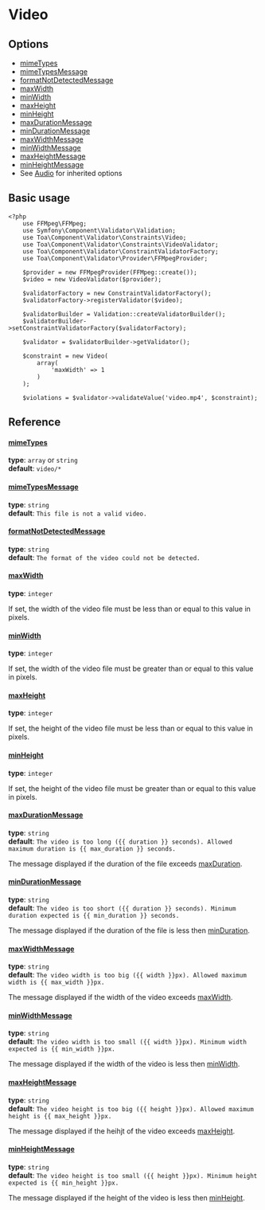 Video
=====

## Options ##

- [mimeTypes](#mimeTypes)
- [mimeTypesMessage](#mimeTypesMessage)
- [formatNotDetectedMessage](#formatNotDetectedMessage)
- [maxWidth](#maxWidth)
- [minWidth](#minWidth)
- [maxHeight](#maxHeight)
- [minHeight](#minHeight)
- [maxDurationMessage](#maxDurationMessage)
- [minDurationMessage](#minDurationMessage)
- [maxWidthMessage](#maxWidthMessage)
- [minWidthMessage](#minWidthMessage)
- [maxHeightMessage](#maxHeightMessage)
- [minHeightMessage](#minHeightMessage)
- See [Audio](audio.md) for inherited options

## Basic usage

```
<?php
	use FFMpeg\FFMpeg;
	use Symfony\Component\Validator\Validation;
    use Toa\Component\Validator\Constraints\Video;
    use Toa\Component\Validator\Constraints\VideoValidator;
	use Toa\Component\Validator\ConstraintValidatorFactory;
    use Toa\Component\Validator\Provider\FFMpegProvider;
    
    $provider = new FFMpegProvider(FFMpeg::create());
    $video = new VideoValidator($provider);
    
    $validatorFactory = new ConstraintValidatorFactory();
    $validatorFactory->registerValidator($video);
    
    $validatorBuilder = Validation::createValidatorBuilder();
    $validatorBuilder->setConstraintValidatorFactory($validatorFactory);
    
    $validator = $validatorBuilder->getValidator();
    
    $constraint = new Video(
    	array(
            'maxWidth' => 1
    	)
    );
    
    $violations = $validator->validateValue('video.mp4', $constraint);

```

## Reference

#### [mimeTypes](id:mimeTypes)

**type**:    `array` or `string`  
**default**: `video/*`

#### [mimeTypesMessage](id:mimeTypesMessage)

**type**:    `string`  
**default**: `This file is not a valid video.`

#### [formatNotDetectedMessage](id:formatNotDetectedMessage)

**type**:    `string`  
**default**: `The format of the video could not be detected.`

#### [maxWidth](id:maxWidth)

**type**:    `integer`

If set, the width of the video file must be less than or equal to this value in pixels.

#### [minWidth](id:minWidth)

**type**:    `integer`

If set, the width of the video file must be greater than or equal to this value in pixels.

#### [maxHeight](id:maxHeight)

**type**:    `integer`

If set, the height of the video file must be less than or equal to this value in pixels.

#### [minHeight](id:minHeight)

**type**:    `integer`

If set, the height of the video file must be greater than or equal to this value in pixels.

#### [maxDurationMessage](id:maxDurationMessage)

**type**:    `string`  
**default**: `The video is too long ({{ duration }} seconds). Allowed maximum duration is {{ max_duration }} seconds.`

The message displayed if the duration of the file exceeds [maxDuration](audio.md#maxDuration).

#### [minDurationMessage](id:minDurationMessage)

**type**:    `string`  
**default**: `The video is too short ({{ duration }} seconds). Minimum duration expected is {{ min_duration }} seconds.`

The message displayed if the duration of the file is less then [minDuration](audio.md#minDuration).

#### [maxWidthMessage](id:maxWidthMessage)

**type**:    `string`  
**default**: `The video width is too big ({{ width }}px). Allowed maximum width is {{ max_width }}px.`

The message displayed if the width of the video exceeds [maxWidth](#maxWidth).

#### [minWidthMessage](id:minWidthMessage)

**type**:    `string`  
**default**: `The video width is too small ({{ width }}px). Minimum width expected is {{ min_width }}px.`

The message displayed if the width of the video is less then [minWidth](#minWidth).

#### [maxHeightMessage](id:maxHeightMessage)

**type**:    `string`  
**default**: `The video height is too big ({{ height }}px). Allowed maximum height is {{ max_height }}px.`

The message displayed if the heihjt of the video exceeds [maxHeight](#maxHeight).

#### [minHeightMessage](id:minHeightMessage)

**type**:    `string`  
**default**: `The video height is too small ({{ height }}px). Minimum height expected is {{ min_height }}px.`

The message displayed if the height of the video is less then [minHeight](#minHeight).
